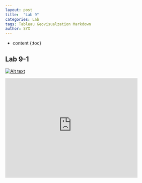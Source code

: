 ```yaml
---
layout: post
title:  "Lab 9"
categories: Lab
tags: Tableau Geovisualzation Markdown
author: SYX
---
```


* content
{:toc}

## Lab 9-1

[![Alt text](https://img.youtube.com/vi/jEgVto5QME8/0.jpg)](https://www.youtube.com/watch?v=jEgVto5QME8)


<iframe width="420" height="315" src="https://raw.githubusercontent.com/861/861.github.io/master/_posts/Lab9Task1.avi" frameborder="0" allowfullscreen></iframe>






